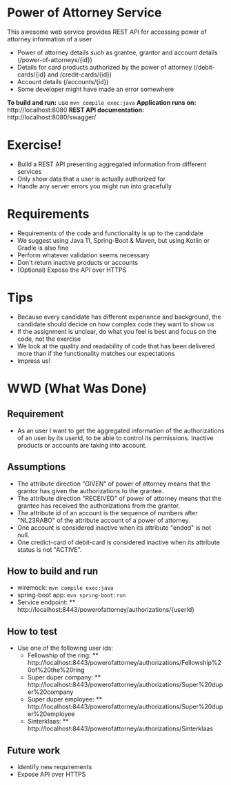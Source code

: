 # Power of Attorney Service
This awesome web service provides REST API for accessing power of attorney information of a user
  - Power of attorney details such as grantee, grantor and account details (/power-of-attorneys/{id})
  - Details for card products authorized by the power of attorney (/debit-cards/{id} and /credit-cards/{id})
  - Account details (/accounts/{id})
  - Some developer might have made an error somewhere

**To build and run:** use `mvn compile exec:java`
**Application runs on:** http://localhost:8080
**REST API documentation:** http://localhost:8080/swagger/

# Exercise!
  - Build a REST API presenting aggregated information from different services
  - Only show data that a user is actually authorized for
  - Handle any server errors you might run into gracefully
  
# Requirements
  - Requirements of the code and functionality is up to the candidate
  - We suggest using Java 11, Spring-Boot & Maven, but using Kotlin or Gradle is also fine
  - Perform whatever validation seems necessary
  - Don't return inactive products or accounts
  - (Optional) Expose the API over HTTPS
 
# Tips
  - Because every candidate has different experience and background, the candidate should decide on how complex code they want to show us
  - If the assignment is unclear, do what you feel is best and focus on the code, not the exercise
  - We look at the quality and readability of code that has been delivered more than if the functionality matches our expectations
  - Impress us!

# WWD (What Was Done)

## Requirement
  - As an user I want to get the aggregated information of the authorizations of an user by its userId,
  to be able to control its permissions. Inactive products or accounts are taking into account.

## Assumptions
  - The attribute direction "GIVEN" of power of attorney means that the grantor has given the authorizations to the grantee.
  - The attribute direction "RECEIVED" of power of attorney means that the grantee has received the authorizations from the grantor.
  - The attribute id of an account is the sequence of numbers after "NL23RABO" of the attribute account of a power of attorney.
  - One account is considered inactive when its attribute "ended" is not null.
  - One credict-card of debit-card is considered inactive when its attribute status is not "ACTIVE".

## How to build and run
  - wiremock: `mvn compile exec:java`
  - spring-boot app: `mvn spring-boot:run`
  - Service endpoint: ** http://localhost:8443/powerofattorney/authorizations/{userId}

## How to test
  - Use one of the following user ids:
    - Fellowship of the ring: ** http://localhost:8443/powerofattorney/authorizations/Fellowship%20of%20the%20ring
    - Super duper company: ** http://localhost:8443/powerofattorney/authorizations/Super%20duper%20company
    - Super duper employee: ** http://localhost:8443/powerofattorney/authorizations/Super%20duper%20employee
    - Sinterklaas: ** http://localhost:8443/powerofattorney/authorizations/Sinterklaas

## Future work
  - Identify new requirements
  - Expose API over HTTPS
